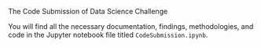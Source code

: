 The Code Submission of Data Science Challenge

You will find all the necessary documentation, findings, methodologies, and code in the Jupyter notebook file titled `CodeSubmission.ipynb`.
